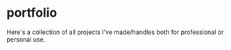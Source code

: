 # portfolio
Here's a collection of all projects I've made/handles both for professional or personal use.
